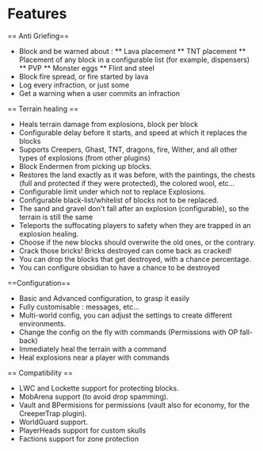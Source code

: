 Features
====

== Anti Griefing==
* Block and be warned about : 
 ** Lava placement
** TNT placement
** Placement of any block in a configurable list (for example, dispensers)
** PVP
** Monster eggs
** Flint and steel
* Block fire spread, or fire started by lava
* Log every infraction, or just some
* Get a warning when a user commits an infraction

== Terrain healing ==
*    Heals terrain damage from explosions, block per block
*    Configurable delay before it starts, and speed at which it replaces the blocks
*    Supports Creepers, Ghast, TNT, dragons, fire, Wither, and all other types of explosions (from other plugins)
*    Block Endermen from picking up blocks.
*    Restores the land exactly as it was before, with the paintings, the chests (full and protected if they were protected), the colored wool, etc...
*    Configurable limit under which not to replace Explosions.
*    Configurable black-list/whitelist of blocks not to be replaced.
*    The sand and gravel don't fall after an explosion (configurable), so the terrain is still the same
*    Teleports the suffocating players to safety when they are trapped in an explosion healing.
*    Choose if the new blocks should overwrite the old ones, or the contrary.
*    Crack those bricks! Bricks destroyed can come back as cracked!
*    You can drop the blocks that get destroyed, with a chance percentage.
*    You can configure obsidian to have a chance to be destroyed


==Configuration==
*    Basic and Advanced configuration, to grasp it easily
*    Fully customisable : messages, etc...
*    Multi-world config, you can adjust the settings to create different environments.
*    Change the config on the fly with commands (Permissions with OP fall-back)
*    Immediately heal the terrain with a command
*   Heal explosions near a player with commands

== Compatibility ==
*    LWC and Lockette support for protecting blocks.
*    MobArena support (to avoid drop spamming).
*    Vault and BPermisions for permissions (vault also for economy, for the CreeperTrap plugin).
*    WorldGuard support.
*    PlayerHeads support for custom skulls
*    Factions support for zone protection
